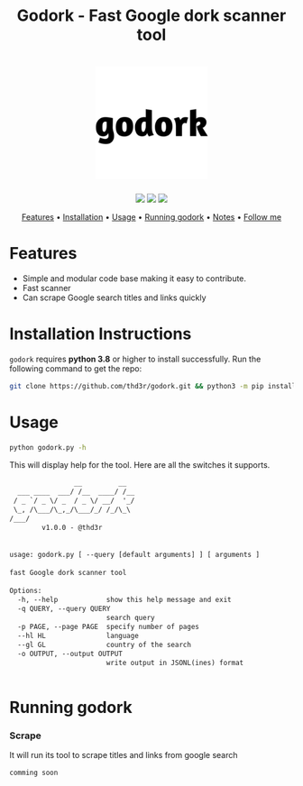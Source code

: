 <h1 align="center">
  Godork - Fast Google dork scanner tool
</h1>

<h1 align="center">
  <img src="static/godork-logo.png" alt="godork" width="200px">
  <br>
</h1>

<p align="center">
  <a href="https://python.org"><img src="https://img.shields.io/badge/Built%20with-Python-Blue"></a>
  <a href="https://opensource.org/licenses/MIT"><img src="https://img.shields.io/badge/license-MIT-_red.svg"></a>
  <a href="https://github.com/thd3r/godork/issues"><img src="https://img.shields.io/badge/contributions-welcome-brightgreen.svg?style=flat"></a>
</p>

<p align="center">
  <a href="#features">Features</a> •
  <a href="#installation-instructions">Installation</a> •
  <a href="#usage">Usage</a> •
  <a href="#running-godork">Running godork</a> •
  <a href="#notes">Notes</a> • 
  <a href="https://github.com/thd3r">Follow me</a>
</p>

# Features

 - Simple and modular code base making it easy to contribute.
 - Fast scanner
 - Can scrape Google search titles and links quickly

# Installation Instructions

`godork` requires **python 3.8** or higher to install successfully. Run the following command to get the repo:

```sh
git clone https://github.com/thd3r/godork.git && python3 -m pip install -r requirements.txt
```

# Usage

```sh
python godork.py -h
```

This will display help for the tool. Here are all the switches it supports.

```console
                __         __  
  ___ ____  ___/ /__  ____/ /__
 / _ `/ _ \/ _  / _ \/ __/  '_/
 \_, /\___/\_,_/\___/_/ /_/\_\ 
/___/                                                                                                            
        v1.0.0 - @thd3r


usage: godork.py [ --query [default arguments] ] [ arguments ]

fast Google dork scanner tool

Options:
  -h, --help            show this help message and exit
  -q QUERY, --query QUERY
                        search query
  -p PAGE, --page PAGE  specify number of pages
  --hl HL               language
  --gl GL               country of the search
  -o OUTPUT, --output OUTPUT
                        write output in JSONL(ines) format
                        
```

# Running godork

### Scrape

It will run its tool to scrape titles and links from google search

```console
comming soon
```
